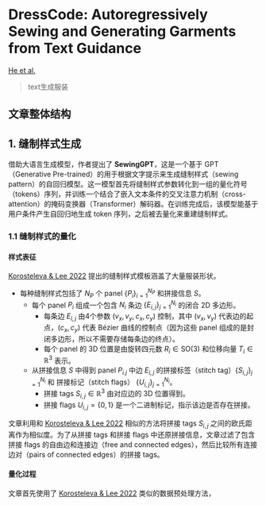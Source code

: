 DressCode: Autoregressively Sewing and Generating Garments from Text Guidance
=====
[He et al.](https://arxiv.org/abs/2401.16465)

> text生成服装

## 文章整体结构





## 1. 缝制样式生成
借助大语言生成模型，作者提出了 **SewingGPT**，这是一个基于 GPT（Generative Pre-trained）的用于根据文字提示来生成缝制样式（sewing pattern）的自回归模型。这一模型首先将缝制样式参数转化到一组的量化符号（tokens）序列，并训练一个结合了嵌入文本条件的交叉注意力机制（cross-attention）的掩码变换器（Transformer）解码器。在训练完成后，该模型能基于用户条件产生自回归地生成 token 序列，之后被去量化来重建缝制样式。

### 1.1 缝制样式的量化
#### 样式表征
[Korosteleva & Lee 2022](https://arxiv.org/abs/2201.13063) 提出的缝制样式模板涵盖了大量服装形状。

- 每种缝制样式包括了 $N_P$ 个 panel $\{P_i\}^{N_P}_{i=1}$ 和拼接信息 $S$。
    - 每个 panel $P_i$ 组成一个包含 $N_i$ 条边 $\{E_{i,j}\}^{N_i}_{j=1}$ 的闭合 2D 多边形。
        - 每条边 $E_{i,j}$ 由4个参数 $(v_x,v_y,c_x,c_y)$ 控制，其中 $(v_x,v_y)$ 代表边的起点，$(c_x,c_y)$ 代表 Bézier 曲线的控制点（因为这些 panel 组成的是封闭多边形，所以不需要存储每条边的终点）。
        - 每个 panel 的 3D 位置是由旋转四元数 $R_i\in \mathrm{SO}(3)$ 和位移向量 $T_i\in\mathbb{R}^3$ 表示。
    - 从拼接信息 $S$ 中得到 panel $P_{i.j}$ 中边 $E_{i,j}$ 的拼接标签（stitch tag）$\{S_{i,j}\}^{N_i}_{j=1}$ 和 拼接标记（stitch flags） $\{U_{i,j}\}^{N_i}_{j=1}$。
        - 拼接 tags $S_{i,j}\in \mathbb{R}^3$ 由对应边的 3D 位置得到。
        - 拼接 flags $U_{i,j}=\{0,1\}$ 是一个二进制标记，指示该边是否存在拼接。

文章利用和 [Korosteleva & Lee 2022](https://arxiv.org/abs/2201.13063) 相似的方法将拼接 tags $S_{i,j}$ 之间的欧氏距离作为相似度。为了从拼接 tags 和拼接 flags 中还原拼接信息，文章过滤了包含拼接 flags 的自由边和连接边（free and connected edges），然后比较所有连接边对（pairs of connected edges）的拼接 tags。

#### 量化过程
文章首先使用了 [Korosteleva & Lee 2022](https://arxiv.org/abs/2201.13063) 类似的数据预处理方法，





 